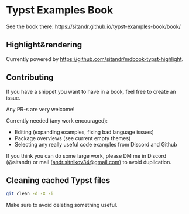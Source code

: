 # Typst Examples Book

See the book there: https://sitandr.github.io/typst-examples-book/book/

## Highlight&rendering

Currently powered by https://github.com/sitandr/mdbook-typst-highlight.

## Contributing

If you have a snippet you want to have in a book, feel free to create an issue.

Any PR-s are very welcome!

Currently needed (any work encouraged):

- Editing (expanding examples, fixing bad language issues)
- Package overviews (see current empty themes)
- Selecting any really useful code examples from Discord and Github

If you think you can do some large work, please DM me in Discord (@sitandr) or mail (andr.sitnikov34@gmail.com) to avoid duplication.

## Cleaning cached Typst files

```bash
git clean -d -X -i
```

Make sure to avoid deleting something useful.